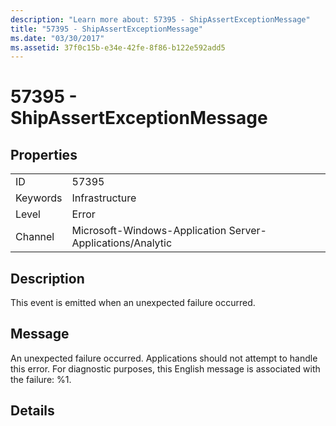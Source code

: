 ```yaml
---
description: "Learn more about: 57395 - ShipAssertExceptionMessage"
title: "57395 - ShipAssertExceptionMessage"
ms.date: "03/30/2017"
ms.assetid: 37f0c15b-e34e-42fe-8f86-b122e592add5
---
```

# 57395 - ShipAssertExceptionMessage

## Properties  
  
|||  
|-|-|  
|ID|57395|  
|Keywords|Infrastructure|  
|Level|Error|  
|Channel|Microsoft-Windows-Application Server-Applications/Analytic|  
  
## Description  

 This event is emitted when an unexpected failure occurred.  
  
## Message  

 An unexpected failure occurred. Applications should not attempt to handle this error. For diagnostic purposes, this English message is associated with the failure: %1.  
  
## Details
